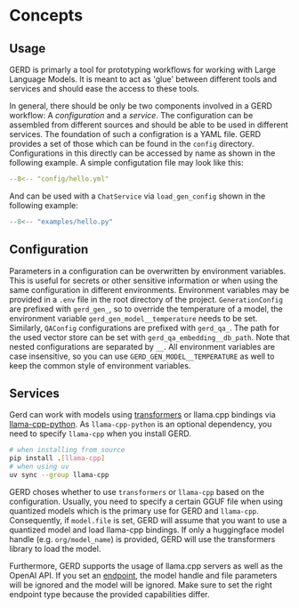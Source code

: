 # Concepts

## Usage

GERD is primarly a tool for prototyping workflows for working with Large Language Models.
It is meant to act as 'glue' between different tools and services and should ease the access to these tools.

In general, there should be only be two components involved in a GERD workflow: A *configuration* and a *service*. The configuration can be assembled from different sources and should be able to be used in different services.
The foundation of such a configration is a YAML file.
GERD provides a set of those which can be found in the `config` directory.
Configurations in this directly can be accessed by name as shown in the following example.
A simple configutation file may look like this:

``` yaml
--8<-- "config/hello.yml"
```

And can be used with a `ChatService` via `load_gen_config` shown in the following example:

``` python {linenums="1" hl_lines="16 17"}
--8<-- "examples/hello.py"
```

## Configuration

Parameters in a configuration can be overwritten by environment variables.
This is useful for secrets or other sensitive information or when using the same configuration in different environments.
Environment variables may be provided in a `.env` file in the root directory of the project.
`GenerationConfig` are prefixed with `gerd_gen_`, so to override the temperature of a model, the environment variable `gerd_gen_model__temperature` needs to be set.
Similarly, `QAConfig` configurations are prefixed with `gerd_qa_`.
The path for the used vector store can be set with `gerd_qa_embedding__db_path`.
Note that nested configurations are separated by `__`.
All environment variables are case insensitive, so you can use `GERD_GEN_MODEL__TEMPERATURE` as well to keep the common style of environment variables.

## Services

Gerd can work with models using [transformers](https://huggingface.co/transformers/) or llama.cpp bindings via [llama-cpp-python](). As `llama-cpp-python` is an optional dependency, you need to specify `llama-cpp` when you install GERD.

```bash
# when installing from source
pip install .[llama-cpp]
# when using uv
uv sync --group llama-cpp
```

GERD choses whether to use `transformers` or `llama-cpp` based on the configuration. Usually, you need to specify a certain GGUF file when using quantized models which is the primary use for GERD and `llama-cpp`.
Consequently, if `model.file` is set, GERD will assume that you want to use a quantized model and load llama-cpp bindings.
If only a huggingface model handle (e.g. `org/model_name`) is provided, GERD will use the transformers library to load the model.

Furthermore, GERD supports the usage of llama.cpp servers as well as the OpenAI API.
If you set an [endpoint](/gerd/reference/gerd/models/model/#gerd.models.model.ModelEndpoint), the model handle and file parameters will be ignored and the model will be ignored.
Make sure to set the right endpoint type because the provided capabilities differ.

